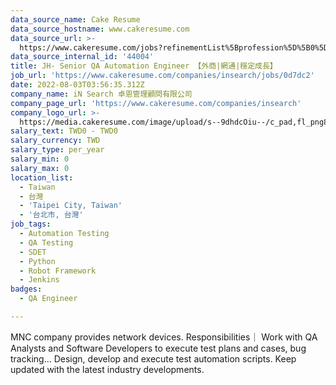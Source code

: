 ```yaml
---
data_source_name: Cake Resume
data_source_hostname: www.cakeresume.com
data_source_url: >-
  https://www.cakeresume.com/jobs?refinementList%5Bprofession%5D%5B0%5D=engineering_qa-engineer&refinementList%5Bsalary_type%5D=per_month&refinementList%5Bsalary_currency%5D=TWD&range%5Bsalary_range%5D%5Bmax%5D=600000
data_source_internal_id: '44004'
title: JH- Senior QA Automation Engineer 【外商|網通|穩定成長】
job_url: 'https://www.cakeresume.com/companies/insearch/jobs/0d7dc2'
date: 2022-08-03T03:56:35.312Z
company_name: iN Search 卓恩管理顧問有限公司
company_page_url: 'https://www.cakeresume.com/companies/insearch'
company_logo_url: >-
  https://media.cakeresume.com/image/upload/s--9dhdcOiu--/c_pad,fl_png8,h_200,w_200/v1610522688/ppnzb1veba43cha2rznf.png
salary_text: TWD0 - TWD0
salary_currency: TWD
salary_type: per_year
salary_min: 0
salary_max: 0
location_list:
  - Taiwan
  - 台灣
  - 'Taipei City, Taiwan'
  - '台北市, 台灣'
job_tags:
  - Automation Testing
  - QA Testing
  - SDET
  - Python
  - Robot Framework
  - Jenkins
badges:
  - QA Engineer

---
```


MNC company provides network devices. Responsibilities｜ Work with QA Analysts and Software Developers to execute test plans and cases, bug tracking… Design, develop and execute test automation scripts. Keep updated with the latest industry developments.